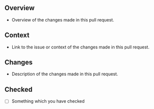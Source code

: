 ## Overview
- Overview of the changes made in this pull request.

## Context
- Link to the issue or context of the changes made in this pull request.

## Changes
- Description of the changes made in this pull request.

## Checked
- [ ] Something which you have checked